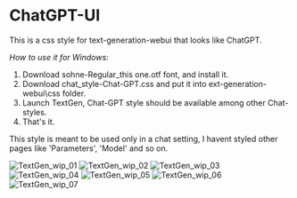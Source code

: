 # ChatGPT-UI
This is a css style for text-generation-webui that looks like ChatGPT. 

*How to use it for Windows:*
1. Download sohne-Regular_this one.otf font, and install it.
2. Download chat_style-Chat-GPT.css and put it into ext-generation-webui\css folder.
3. Launch TextGen, Chat-GPT style should be available among other Chat-styles.
4. That's it.

This style is meant to be used only in a chat setting, I havent styled other pages like 'Parameters', 'Model' and so on.

![TextGen_wip_01](https://github.com/KirillRepinArt/ChatGPT-UI/assets/118350327/d3f49a8c-c730-42ce-b269-77d83dfd403f)
![TextGen_wip_02](https://github.com/KirillRepinArt/ChatGPT-UI/assets/118350327/d0ddf141-bd54-46b6-bc99-49e6ebd141a9)
![TextGen_wip_03](https://github.com/KirillRepinArt/ChatGPT-UI/assets/118350327/fb4c430d-ad58-4805-acaa-38a6f03c9ec6)
![TextGen_wip_04](https://github.com/KirillRepinArt/ChatGPT-UI/assets/118350327/685b07df-c04e-400d-bfe6-f5d20fae67f5)
![TextGen_wip_05](https://github.com/KirillRepinArt/ChatGPT-UI/assets/118350327/f38bf7fb-46e3-4108-98b5-304f06f8e889)
![TextGen_wip_06](https://github.com/KirillRepinArt/ChatGPT-UI/assets/118350327/273bc857-5cab-48ca-a015-8383dcb4173b)
![TextGen_wip_07](https://github.com/KirillRepinArt/ChatGPT-UI/assets/118350327/9dd14cce-56ce-47d0-8a77-6aaf0e35f769)

